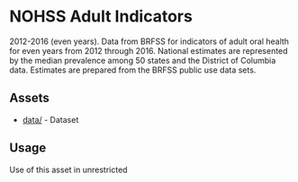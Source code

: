 # NOHSS Adult Indicators
2012-2016 (even years). Data from BRFSS for indicators of adult oral health for even years from 2012 through 2016. National estimates are represented by the median prevalence among 50 states and the District of Columbia data. Estimates are prepared from the BRFSS public use data sets.

## Assets
* [data/](data/) - Dataset

## Usage 
Use of this asset in unrestricted